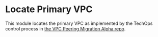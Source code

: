 # Locate Primary VPC

This module locates the primary VPC as implemented by the TechOps control process in [the VPC Peering Migration Alpha repo](https://github.com/Crown-Commercial-Service/ccs-vpc-peering-migration-alpha).
